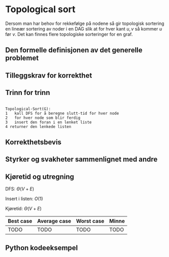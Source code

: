 # Topological sort
<!-- [H5] Forstå Topological-Sort -->

<!-- 
1. Kjenne den formelle definisjonen av det generelle problemet den løser
2. Kjenne til eventuelle tilleggskrav den stiller for å være korrekt
3. Vite hvordan den oppfører seg; kunne utføre algoritmen, trinn for trinn!
4. Forstå korrekthetsbeviset; hvordan og hvorfor virker algoritmen egentlig?
5. Kjenne til eventuelle styrker eller svakheter, sammenlignet med andre
6. Kjenne kjøretidene under ulike omstendigheter, og forstå utregningen
-->
Dersom man har behov for rekkefølge på nodene så gir topologisk sortering en lineær sortering av noder i en DAG slik at for hver kant $u,v$ så kommer $u$ før $v$. Det kan finnes flere topologiske sorteringer for en graf.

## Den formelle definisjonen av det generelle problemet
<!-- Et problem er relasjonen mellom input og output -->

## Tilleggskrav for korrekthet
<!-- Korrekhet: algoritmer virker, gir det svaret den skal -->
<!-- Eks: Binary search må ha en sortert liste -->

## Trinn for trinn
<!-- Pseudokode med forklaring -->
```pseudo

Topological-Sort(G):
1   kall DFS for å beregne slutt-tid for hver node
2   for hver node som blir ferdig
3   insert den foran i en lenket liste
4 returner den lenkede listen

```

## Korrekthetsbevis

## Styrker og svakheter sammenlignet med andre

## Kjøretid og utregning
<!-- Under ulike omstendigheter -->

DFS: $\Theta(V+E)$

Insert i listen: $O(1)$

Kjøretid: $\Theta(V+E)$

Best case | Average case | Worst case | Minne
---------|----------|---------|---------
 TODO | TODO | TODO | TODO

## Python kodeeksempel
